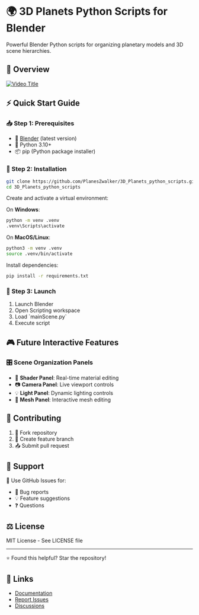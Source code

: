 # 🌍 3D Planets Python Scripts for Blender

Powerful Blender Python scripts for organizing planetary models and 3D scene hierarchies.

## 🎯 Overview
[![Video Title](https://cdnb.artstation.com/p/assets/covers/images/084/463/107/20250201110237/smaller_square/anne-j-jadeau-anne-j-jadeau-0060.jpg?1738429358)](https://annj4.artstation.com/projects/5WPW8E?album_id=9087190)

## ⚡ Quick Start Guide

### 📥 Step 1: Prerequisites
- 🎨 [Blender](https://www.blender.org/download/) (latest version)
- 🐍 Python 3.10+
- 📦 pip (Python package installer)
### 🔧 Step 2: Installation
```bash
git clone https://github.com/PlanesZwalker/3D_Planets_python_scripts.git
cd 3D_Planets_python_scripts
```

Create and activate a virtual environment:

On **Windows**:
```bash
python -m venv .venv
.venv\Scripts\activate
```

On **MacOS/Linux**:
```bash
python3 -m venv .venv
source .venv/bin/activate
```

Install dependencies:
```bash
pip install -r requirements.txt
```


### 🚀 Step 3: Launch
1. Launch Blender
2. Open Scripting workspace
3. Load \`mainScene.py\`
4. Execute script

## 🎮 Future Interactive Features

### 🎛️ Scene Organization Panels
- 🎨 **Shader Panel**: Real-time material editing
- 📷 **Camera Panel**: Live viewport controls
- 💡 **Light Panel**: Dynamic lighting controls
- 🔷 **Mesh Panel**: Interactive mesh editing

## 🤝 Contributing
1. 🔄 Fork repository
2. 🌿 Create feature branch
3. 📤 Submit pull request

## 💬 Support
📮 Use GitHub Issues for:
- 🐛 Bug reports
- 💡 Feature suggestions
- ❓ Questions

## ⚖️ License
MIT License - See LICENSE file

---
⭐ Found this helpful? Star the repository!

## 🔗 Links
- [Documentation](https://github.com/PlanesZwalker/3D_Planets_python_scripts/wiki)
- [Report Issues](https://github.com/PlanesZwalker/3D_Planets_python_scripts/issues)
- [Discussions](https://github.com/PlanesZwalker/3D_Planets_python_scripts/discussions)
